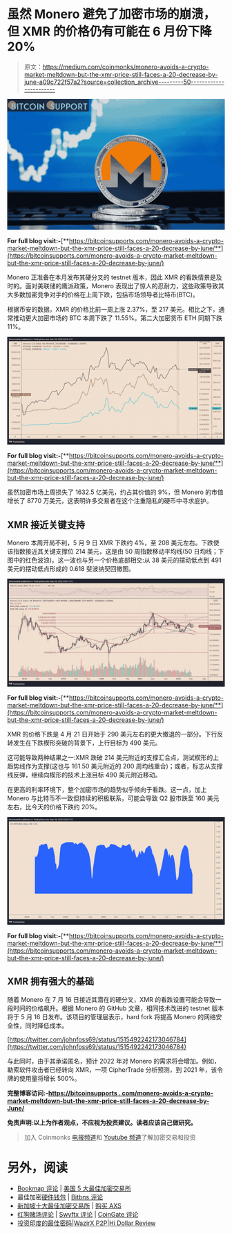 # 虽然 Monero 避免了加密市场的崩溃，但 XMR 的价格仍有可能在 6 月份下降 20%

> 原文：<https://medium.com/coinmonks/monero-avoids-a-crypto-market-meltdown-but-the-xmr-price-still-faces-a-20-decrease-by-june-a09c722f57a2?source=collection_archive---------50----------------------->

![](img/5ade3d2b61e089ee113d4f2c55f580d5.png)

**For full blog visit:-**[**https://bitcoinsupports.com/monero-avoids-a-crypto-market-meltdown-but-the-xmr-price-still-faces-a-20-decrease-by-june/**](https://bitcoinsupports.com/monero-avoids-a-crypto-market-meltdown-but-the-xmr-price-still-faces-a-20-decrease-by-june/)

Monero 正准备在本月发布其硬分叉的 testnet 版本，因此 XMR 的看跌情景是及时的。面对美联储的鹰派政策，Monero 表现出了惊人的忍耐力，这些政策导致其大多数加密竞争对手的价格在上周下跌，包括市场领导者比特币(BTC)。

根据币安的数据，XMR 的价格比前一周上涨 2.37%，至 217 美元。相比之下，通常推动更大加密市场的 BTC 本周下跌了 11.55%。第二大加密货币 ETH 同期下跌 11%。

![](img/08b396b30feb0f4e8233849897f826d9.png)

**For full blog visit:-**[**https://bitcoinsupports.com/monero-avoids-a-crypto-market-meltdown-but-the-xmr-price-still-faces-a-20-decrease-by-june/**](https://bitcoinsupports.com/monero-avoids-a-crypto-market-meltdown-but-the-xmr-price-still-faces-a-20-decrease-by-june/)

虽然加密市场上周损失了 1632.5 亿美元，约占其价值的 9%，但 Monero 的市值增长了 8770 万美元，这表明许多交易者在这个注重隐私的硬币中寻求庇护。

## **XMR 接近关键支持**

Monero 本周开局不利，5 月 9 日 XMR 下跌约 4%，至 208 美元左右。下跌使该指数接近其关键支撑位 214 美元，这是由 50 周指数移动平均线(50 日均线；下图中的红色波浪)。这一波也与另一个价格底部相交:从 38 美元的摆动低点到 491 美元的摆动低点形成的 0.618 斐波纳契回撤图。

![](img/09cfb0d5f65a384c715f8b03d611ffdb.png)

**For full blog visit:-**[**https://bitcoinsupports.com/monero-avoids-a-crypto-market-meltdown-but-the-xmr-price-still-faces-a-20-decrease-by-june/**](https://bitcoinsupports.com/monero-avoids-a-crypto-market-meltdown-but-the-xmr-price-still-faces-a-20-decrease-by-june/)

XMR 的价格下跌是 4 月 21 日开始于 290 美元左右的更大撤退的一部分。下行反转发生在下跌楔形突破的背景下，上行目标为 490 美元。

这可能导致两种结果之一:XMR 跌破 214 美元附近的支撑汇合点，测试楔形的上趋势线作为支撑(这也与 161.50 美元附近的 200 周均线重合)；或者，标志从支撑线反弹，继续向楔形的技术上涨目标 490 美元附近移动。

在更高的利率环境下，整个加密市场的趋势似乎倾向于看跌。这一点，加上 Monero 与比特币不一致但持续的积极联系，可能会导致 Q2 股市跌至 160 美元左右，比今天的价格下跌约 20%。

![](img/383fcf59039cb2d4f98b7389abdc4457.png)

**For full blog visit:-**[**https://bitcoinsupports.com/monero-avoids-a-crypto-market-meltdown-but-the-xmr-price-still-faces-a-20-decrease-by-june/**](https://bitcoinsupports.com/monero-avoids-a-crypto-market-meltdown-but-the-xmr-price-still-faces-a-20-decrease-by-june/)

## **XMR 拥有强大的基础**

随着 Monero 在 7 月 16 日接近其潜在的硬分叉，XMR 的看跌设置可能会导致一段时间的价格飙升。根据 Monero 的 GitHub 文章，相同技术改进的 testnet 版本将于 5 月 16 日发布。该项目的管理层表示，hard fork 将提高 Monero 的网络安全性，同时降低成本。

[https://twitter.com/johnfoss69/status/1515492242173046784](https://twitter.com/johnfoss69/status/1515492242173046784)

与此同时，由于其承诺匿名，预计 2022 年对 Monero 的需求将会增加。例如，勒索软件攻击者已经转向 XMR，一项 CipherTrade 分析预测，到 2021 年，该令牌的使用量将增长 500%。

**完整博客访问:-**[**https://bitcoinsupports . com/monero-avoids-a-crypto-market-meltdown-but-the-xmr-price-still-faces-a-20-decrease-by-June/**](https://bitcoinsupports.com/monero-avoids-a-crypto-market-meltdown-but-the-xmr-price-still-faces-a-20-decrease-by-june/)

**免责声明:以上为作者观点，不应视为投资建议。读者应该自己做研究。**

> 加入 Coinmonks [电报频道](https://t.me/coincodecap)和 [Youtube 频道](https://www.youtube.com/c/coinmonks/videos)了解加密交易和投资

# 另外，阅读

*   [Bookmap 评论](https://coincodecap.com/bookmap-review-2021-best-trading-software) | [美国 5 大最佳加密交易所](https://coincodecap.com/crypto-exchange-usa)
*   最佳加密[硬件钱包](/coinmonks/hardware-wallets-dfa1211730c6) | [Bitbns 评论](/coinmonks/bitbns-review-38256a07e161)
*   [新加坡十大最佳加密交易所](https://coincodecap.com/crypto-exchange-in-singapore) | [购买 AXS](https://coincodecap.com/buy-axs-token)
*   [红狗赌场评论](https://coincodecap.com/red-dog-casino-review) | [Swyftx 评论](https://coincodecap.com/swyftx-review) | [CoinGate 评论](https://coincodecap.com/coingate-review)
*   [投资印度的最佳密码](https://coincodecap.com/best-crypto-to-invest-in-india-in-2021)|[WazirX P2P](https://coincodecap.com/wazirx-p2p)|[Hi Dollar Review](https://coincodecap.com/hi-dollar-review)